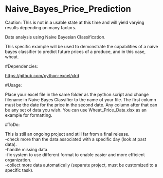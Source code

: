 # Naive_Bayes_Price_Prediction
Caution: This is not in a usable state at this time and will yield varying results depending on many factors.

Data analysis using Naive Bayesian Classification.

This specific example will be used to demonstrate the capabilities of a naive bayes classifier to predict future prices of a produce, and in this case, wheat.

#Dependencies:

https://github.com/python-excel/xlrd

#Usage:

Place your excel file in the same folder as the python script and change filename in Naive Bayes Classifier to the name of your file.
The first column must be the date for the price in the second date. Any column after that can be any set of data you wish. You can use Wheat_Price_Data.xlsx as an example for formatting.

#ToDo:

This is still an ongoing project and still far from a final release.  
-check more than the data associated with a specific day (look at past data).   
-handle missing data.  
-fix system to use different format to enable easier and more efficient organization.  
-collect more data automatically (separate project, must be customized to a specific task).  
